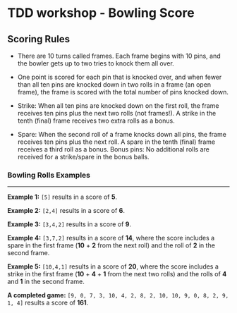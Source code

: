 # TDD workshop - Bowling Score

## Scoring Rules

- There are 10 turns called frames. Each frame begins with 10 pins, and the bowler gets up to two tries to knock them all over.

- One point is scored for each pin that is knocked over, and when fewer than all ten pins are knocked down in two rolls in a frame (an open frame), the frame is scored with the total number of pins knocked down.

- Strike: When all ten pins are knocked down on the first roll, the frame receives ten pins plus the next two rolls (not frames!). A strike in the tenth (final) frame receives two extra rolls as a bonus.

- Spare: When the second roll of a frame knocks down all pins, the frame receives ten pins plus the next roll. A spare in the tenth (final) frame receives a third roll as a bonus.
Bonus pins: No additional rolls are received for a strike/spare in the bonus balls.

### Bowling Rolls Examples
---

**Example 1:** `[5]` results in a score of **5**.

**Example 2:** `[2,4]` results in a score of **6**.

**Example 3:** `[3,4,2]` results in a score of **9**.

**Example 4:** `[3,7,2]` results in a score of **14**, where the score includes a spare in the first frame (**10** + **2** from the next roll) and the roll of **2** in the second frame.

**Example 5:** `[10,4,1]` results in a score of **20**, where the score includes a strike in the first frame (**10** + **4** + **1** from the next two rolls) and the rolls of **4** and **1** in the second frame.

**A completed game:** `[9, 0, 7, 3, 10, 4, 2, 8, 2, 10, 10, 9, 0, 8, 2, 9, 1, 4]` results a score of **161**.
